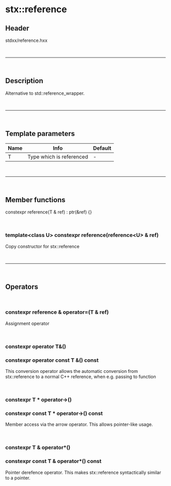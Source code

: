 # stx::reference

## Header
stdxx/reference.hxx

<br>

---

<br>

## Description
Alternative to std::reference_wrapper.

<br>

---

<br>

## Template parameters
| Name | Info                     | Default |
| ---- | ------------------------ | ------- |
| T    | Type which is referenced | -       |

<br>

---

<br>

## Member functions

constexpr reference(T & ref) : ptr(&ref) {}

<br>


### template&lt;class U&gt; constexpr reference(reference&lt;U&gt; & ref)

Copy constructor for stx::reference

<br>

---

<br>

## Operators

<br>

### constexpr reference & operator=(T & ref)

Assignment operator

<br>

### constexpr operator T&() 
### constexpr operator const T &() const

This conversion operator allows the automatic conversion from stx::reference to a normal C++ reference, when e.g. passing to function

<br>

### constexpr T * operator-&gt;()
### constexpr const T * operator-&gt;() const

Member access via the arrow operator. This allows pointer-like usage. 

<br>

### constexpr T & operator*()
### constexpr const T & operator*() const

Pointer derefence operator. This makes stx::reference syntactically similar to a pointer. 
